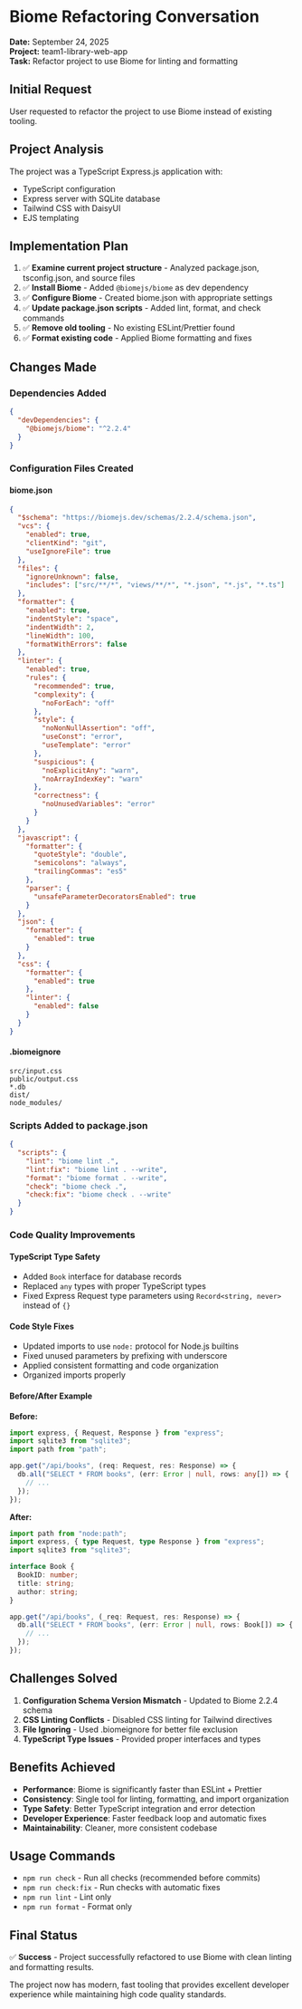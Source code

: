 # Biome Refactoring Conversation

**Date:** September 24, 2025  
**Project:** team1-library-web-app  
**Task:** Refactor project to use Biome for linting and formatting

## Initial Request
User requested to refactor the project to use Biome instead of existing tooling.

## Project Analysis
The project was a TypeScript Express.js application with:
- TypeScript configuration
- Express server with SQLite database
- Tailwind CSS with DaisyUI
- EJS templating

## Implementation Plan
1. ✅ **Examine current project structure** - Analyzed package.json, tsconfig.json, and source files
2. ✅ **Install Biome** - Added `@biomejs/biome` as dev dependency
3. ✅ **Configure Biome** - Created biome.json with appropriate settings
4. ✅ **Update package.json scripts** - Added lint, format, and check commands
5. ✅ **Remove old tooling** - No existing ESLint/Prettier found
6. ✅ **Format existing code** - Applied Biome formatting and fixes

## Changes Made

### Dependencies Added
```json
{
  "devDependencies": {
    "@biomejs/biome": "^2.2.4"
  }
}
```

### Configuration Files Created

#### biome.json
```json
{
  "$schema": "https://biomejs.dev/schemas/2.2.4/schema.json",
  "vcs": {
    "enabled": true,
    "clientKind": "git",
    "useIgnoreFile": true
  },
  "files": {
    "ignoreUnknown": false,
    "includes": ["src/**/*", "views/**/*", "*.json", "*.js", "*.ts"]
  },
  "formatter": {
    "enabled": true,
    "indentStyle": "space",
    "indentWidth": 2,
    "lineWidth": 100,
    "formatWithErrors": false
  },
  "linter": {
    "enabled": true,
    "rules": {
      "recommended": true,
      "complexity": {
        "noForEach": "off"
      },
      "style": {
        "noNonNullAssertion": "off",
        "useConst": "error",
        "useTemplate": "error"
      },
      "suspicious": {
        "noExplicitAny": "warn",
        "noArrayIndexKey": "warn"
      },
      "correctness": {
        "noUnusedVariables": "error"
      }
    }
  },
  "javascript": {
    "formatter": {
      "quoteStyle": "double",
      "semicolons": "always",
      "trailingCommas": "es5"
    },
    "parser": {
      "unsafeParameterDecoratorsEnabled": true
    }
  },
  "json": {
    "formatter": {
      "enabled": true
    }
  },
  "css": {
    "formatter": {
      "enabled": true
    },
    "linter": {
      "enabled": false
    }
  }
}
```

#### .biomeignore
```
src/input.css
public/output.css
*.db
dist/
node_modules/
```

### Scripts Added to package.json
```json
{
  "scripts": {
    "lint": "biome lint .",
    "lint:fix": "biome lint . --write",
    "format": "biome format . --write",
    "check": "biome check .",
    "check:fix": "biome check . --write"
  }
}
```

### Code Quality Improvements

#### TypeScript Type Safety
- Added `Book` interface for database records
- Replaced `any` types with proper TypeScript types
- Fixed Express Request type parameters using `Record<string, never>` instead of `{}`

#### Code Style Fixes
- Updated imports to use `node:` protocol for Node.js builtins
- Fixed unused parameters by prefixing with underscore
- Applied consistent formatting and code organization
- Organized imports properly

#### Before/After Example
**Before:**
```typescript
import express, { Request, Response } from "express";
import sqlite3 from "sqlite3";
import path from "path";

app.get("/api/books", (req: Request, res: Response) => {
  db.all("SELECT * FROM books", (err: Error | null, rows: any[]) => {
    // ...
  });
});
```

**After:**
```typescript
import path from "node:path";
import express, { type Request, type Response } from "express";
import sqlite3 from "sqlite3";

interface Book {
  BookID: number;
  title: string;
  author: string;
}

app.get("/api/books", (_req: Request, res: Response) => {
  db.all("SELECT * FROM books", (err: Error | null, rows: Book[]) => {
    // ...
  });
});
```

## Challenges Solved

1. **Configuration Schema Version Mismatch** - Updated to Biome 2.2.4 schema
2. **CSS Linting Conflicts** - Disabled CSS linting for Tailwind directives
3. **File Ignoring** - Used .biomeignore for better file exclusion
4. **TypeScript Type Issues** - Provided proper interfaces and types

## Benefits Achieved

- **Performance**: Biome is significantly faster than ESLint + Prettier
- **Consistency**: Single tool for linting, formatting, and import organization  
- **Type Safety**: Better TypeScript integration and error detection
- **Developer Experience**: Faster feedback loop and automatic fixes
- **Maintainability**: Cleaner, more consistent codebase

## Usage Commands

- `npm run check` - Run all checks (recommended before commits)
- `npm run check:fix` - Run checks with automatic fixes
- `npm run lint` - Lint only
- `npm run format` - Format only

## Final Status
✅ **Success** - Project successfully refactored to use Biome with clean linting and formatting results.

The project now has modern, fast tooling that provides excellent developer experience while maintaining high code quality standards.